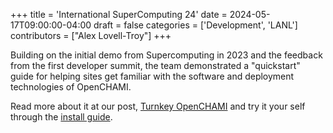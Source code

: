 +++
title = 'International SuperComputing 24'
date = 2024-05-17T09:00:00-04:00
draft = false
categories = ['Development', 'LANL']
contributors = ["Alex Lovell-Troy"]
+++

Building on the initial demo from Supercomputing in 2023 and the feedback from the first developer summit, the team demonstrated a "quickstart" guide for helping sites get familiar with the software and deployment technologies of OpenCHAMI.

Read more about it at our post, [Turnkey OpenCHAMI](blog/2024/01/turnkey-openchami-for-the-supercomputer-institute/) and try it your self through the [install guide](/guides/getting_started/).